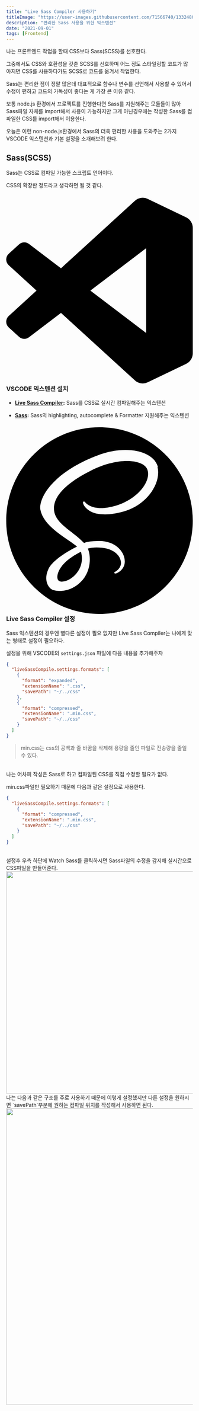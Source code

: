 ```yaml
---
title: "Live Sass Compiler 사용하기"
titleImage: "https://user-images.githubusercontent.com/71566740/133248000-62950c37-88dd-491e-8d1f-f0e8c66241e0.png"
description: "편리한 Sass 사용을 위한 익스텐션"
date: "2021-09-01"
tags: [Frontend]
---
```


나는 프론트엔드 작업을 할때 CSS보다 Sass(SCSS)를 선호한다.

그중에서도 CSS와 호환성을 갖춘 SCSS를 선호하며 어느 정도 스타일링할 코드가 많아지면 CSS를 사용하다가도 SCSS로 코드를 옮겨서 작업한다.

Sass는 편리한 점이 정말 많은데 대표적으로 함수나 변수를 선언해서 사용할 수 있어서 수정이 편하고 코드의 가독성이 좋다는 게 가장 큰 이유 같다.

보통 node.js 환경에서 프로젝트를 진행한다면 Sass를 지원해주는 모듈들이 많아 Sass파일 자체를 import해서 사용이 가능하지만 그게 아닌경우에는 작성한 Sass를 컴파일한 CSS를 import해서 이용한다.

오늘은 이런 non-node.js환경에서 Sass의 더욱 편리한 사용을 도와주는 2가지 VSCODE 익스텐션과 기본 설정을 소개해보려 한다.

## Sass(SCSS)

Sass는 CSS로 컴파일 가능한 스크립트 언어이다.

CSS의 확장판 정도라고 생각하면 될 것 같다.

### <svg role="img" viewBox="0 0 24 24" xmlns="http://www.w3.org/2000/svg"><title>Visual Studio Code</title><path d="M23.15 2.587L18.21.21a1.494 1.494 0 0 0-1.705.29l-9.46 8.63-4.12-3.128a.999.999 0 0 0-1.276.057L.327 7.261A1 1 0 0 0 .326 8.74L3.899 12 .326 15.26a1 1 0 0 0 .001 1.479L1.65 17.94a.999.999 0 0 0 1.276.057l4.12-3.128 9.46 8.63a1.492 1.492 0 0 0 1.704.29l4.942-2.377A1.5 1.5 0 0 0 24 20.06V3.939a1.5 1.5 0 0 0-.85-1.352zm-5.146 14.861L10.826 12l7.178-5.448v10.896z"/></svg> VSCODE 익스텐션 설치

- **[Live Sass Compiler](https://marketplace.visualstudio.com/items?itemName=ritwickdey.live-sass):** Sass를 CSS로 실시간 컴파일해주는 익스텐션

- **[Sass](https://marketplace.visualstudio.com/items?itemName=Syler.sass-indented):** Sass의 highlighting, autocomplete & Formatter 지원해주는 익스텐션

### <svg role="img" viewBox="0 0 24 24" xmlns="http://www.w3.org/2000/svg"><title>Sass</title><path d="M12 0c6.627 0 12 5.373 12 12s-5.373 12-12 12S0 18.627 0 12 5.373 0 12 0zM9.615 15.998c.175.645.156 1.248-.024 1.792l-.065.18c-.024.061-.052.12-.078.176-.14.29-.326.56-.555.81-.698.759-1.672 1.047-2.09.805-.45-.262-.226-1.335.584-2.19.871-.918 2.12-1.509 2.12-1.509v-.003l.108-.061zm9.911-10.861c-.542-2.133-4.077-2.834-7.422-1.645-1.989.707-4.144 1.818-5.693 3.267C4.568 8.48 4.275 9.98 4.396 10.607c.427 2.211 3.457 3.657 4.703 4.73v.006c-.367.18-3.056 1.529-3.686 2.925-.675 1.47.105 2.521.615 2.655 1.575.436 3.195-.36 4.065-1.649.84-1.261.766-2.881.404-3.676.496-.135 1.08-.195 1.83-.104 2.101.24 2.521 1.56 2.43 2.1-.09.539-.523.854-.674.944-.15.091-.195.12-.181.181.015.09.091.09.21.075.165-.03 1.096-.45 1.141-1.471.045-1.29-1.186-2.729-3.375-2.7-.9.016-1.471.091-1.875.256-.03-.045-.061-.075-.105-.105-1.35-1.455-3.855-2.475-3.75-4.41.03-.705.285-2.564 4.8-4.814 3.705-1.846 6.661-1.335 7.171-.21.733 1.604-1.576 4.59-5.431 5.024-1.47.165-2.235-.404-2.431-.615-.209-.225-.239-.24-.314-.194-.12.06-.045.255 0 .375.12.3.585.825 1.396 1.095.704.225 2.43.359 4.5-.45 2.324-.899 4.139-3.405 3.614-5.505l.073.067z"/></svg>Live Sass Compiler 설정

Sass 익스텐션의 경우엔 별다른 설정이 필요 없지만 Live Sass Compiler는 나에게 맞는 형태로 설정이 필요하다.

설정을 위해 VSCODE의 `settings.json` 파일에 다음 내용을 추가해주자

```json
{
  "liveSassCompile.settings.formats": [
    {
      "format": "expanded",
      "extensionName": ".css",
      "savePath": "~/../css"
    },
    {
      "format": "compressed",
      "extensionName": ".min.css",
      "savePath": "~/../css"
    }
  ]
}
```

> min.css는 css의 공백과 줄 바꿈을 삭제해 용량을 줄인 파일로 전송량을 줄일 수 있다.

<br>나는 어차피 작성은 Sass로 하고 컴파일된 CSS를 직접 수정할 필요가 없다.

min.css파일만 필요하기 때문에 다음과 같은 설정으로 사용한다.

```json
{
  "liveSassCompile.settings.formats": [
    {
      "format": "compressed",
      "extensionName": ".min.css",
      "savePath": "~/../css"
    }
  ]
}
```

<br/>

<div class="img-txt-wrap">
    <div class="img-wrap">
      설정후 우측 하단에 Watch Sass를 클릭하시면 Sass파일의 수정을 감지해 실시간으로 CSS파일을 만들어준다.
      <img  width="600" src="https://user-images.githubusercontent.com/71566740/133251442-d957eeaf-b125-4419-87bf-0fd5aa3f0413.png"/>
      <br/>
      나는 다음과 같은 구조를 주로 사용하기 때문에 이렇게 설정했지만 다른 설정을 원하시면 `savePath`부분에 원하는 컴파일 위치를 작성해서 사용하면 된다.
       <img  width="800" src="https://user-images.githubusercontent.com/71566740/133251746-ffd66e52-3d03-42cd-8bfd-0d90f861854b.png"/>
    </div>
</div>
